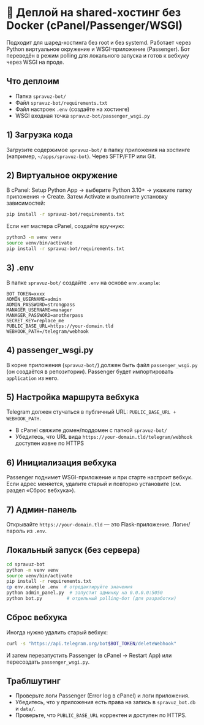 # 🚀 Деплой на shared-хостинг без Docker (cPanel/Passenger/WSGI)

Подходит для шаред-хостинга без root и без systemd. Работает через Python виртуальное окружение и WSGI-приложение (Passenger). Бот переведён в режим polling для локального запуска и готов к вебхуку через WSGI на проде.

## Что деплоим
- Папка `spravuz-bot/`
- Файл `spravuz-bot/requirements.txt`
- Файл настроек `.env` (создаёте на хостинге)
- WSGI входная точка `spravuz-bot/passenger_wsgi.py`

## 1) Загрузка кода
Загрузите содержимое `spravuz-bot/` в папку приложения на хостинге (например, `~/apps/spravuz-bot`). Через SFTP/FTP или Git.

## 2) Виртуальное окружение
В cPanel: Setup Python App → выберите Python 3.10+ → укажите папку приложения → Create. Затем Activate и выполните установку зависимостей:
```bash
pip install -r spravuz-bot/requirements.txt
```

Если нет мастера cPanel, создайте вручную:
```bash
python3 -m venv venv
source venv/bin/activate
pip install -r spravuz-bot/requirements.txt
```

## 3) .env
В папке `spravuz-bot/` создайте `.env` на основе `env.example`:
```env
BOT_TOKEN=xxxx
ADMIN_USERNAME=admin
ADMIN_PASSWORD=strongpass
MANAGER_USERNAME=manager
MANAGER_PASSWORD=anotherpass
SECRET_KEY=replace_me
PUBLIC_BASE_URL=https://your-domain.tld
WEBHOOK_PATH=/telegram/webhook
```

## 4) passenger_wsgi.py
В корне приложения (`spravuz-bot/`) должен быть файл `passenger_wsgi.py` (он создаётся в репозитории). Passenger будет импортировать `application` из него.

## 5) Настройка маршрута вебхука
Telegram должен стучаться в публичный URL: `PUBLIC_BASE_URL + WEBHOOK_PATH`.
- В cPanel свяжите домен/поддомен с папкой `spravuz-bot/`
- Убедитесь, что URL вида `https://your-domain.tld/telegram/webhook` доступен извне по HTTPS

## 6) Инициализация вебхука
Passenger поднимет WSGI-приложение и при старте настроит вебхук. Если адрес меняется, удалите старый и повторно установите (см. раздел «Сброс вебхука»).

## 7) Админ-панель
Открывайте `https://your-domain.tld` — это Flask-приложение. Логин/пароль из `.env`.

## Локальный запуск (без сервера)
```bash
cd spravuz-bot
python -m venv venv
source venv/bin/activate
pip install -r requirements.txt
cp env.example .env  # отредактируйте значения
python admin_panel.py  # запустит админку на 0.0.0.0:5050
python bot.py         # отдельный polling-бот (для разработки)
```

## Сброс вебхука
Иногда нужно удалить старый вебхук:
```bash
curl -s "https://api.telegram.org/bot$BOT_TOKEN/deleteWebhook"
```
И затем перезапустить Passenger (в cPanel → Restart App) или пересоздать `passenger_wsgi.py`.

## Траблшутинг
- Проверьте логи Passenger (Error log в cPanel) и логи приложения.
- Убедитесь, что у приложения есть права на запись в `spravuz_bot.db` и `data/`.
- Проверьте, что `PUBLIC_BASE_URL` корректен и доступен по HTTPS.